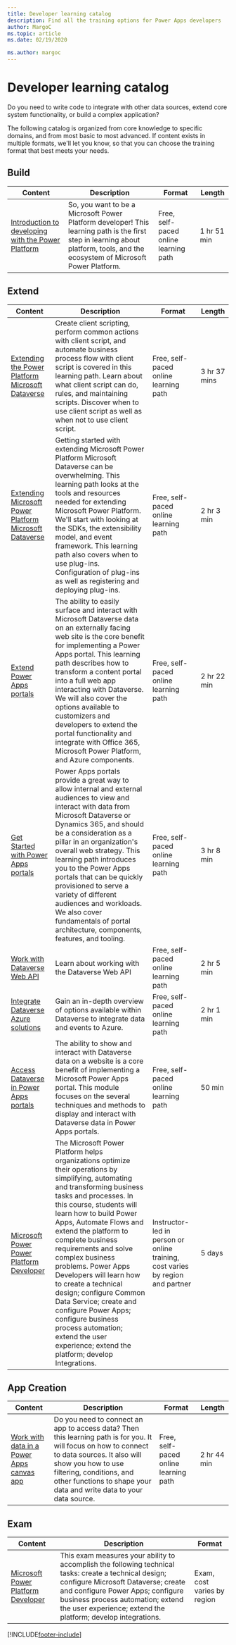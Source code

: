 ```yaml
---
title: Developer learning catalog
description: Find all the training options for Power Apps developers
author: MargoC
ms.topic: article
ms.date: 02/19/2020

ms.author: margoc
---
```


# Developer learning catalog

Do you need to write code to integrate with other data sources, extend core system functionality, or build a complex application?

The following catalog is organized from core knowledge to specific domains, and from most basic to most advanced. If content exists in multiple formats, we'll let you know, so that you can choose the training format that best meets your needs.

## Build<a name="build"></a>

| Content | Description | Format | Length |
|---------|-------------|--------|--------|
| [Introduction to developing with the Power Platform](/learn/paths/intro-developing-power-platform/) |So, you want to be a Microsoft Power Platform developer! This learning path is the first step in learning about platform, tools, and the ecosystem of Microsoft Power Platform.| Free, self-paced online learning path| 1 hr 51 min |

## Extend<a name="extend"></a>

| Content | Description | Format | Length |
|---------|-------------|--------|--------|
| [Extending the Power Platform Microsoft Dataverse](/learn/paths/extend-power-platform-model-driven-app/) | Create client scripting, perform common actions with client script, and automate business process flow with client script is covered in this learning path. Learn about what client script can do, rules, and maintaining scripts. Discover when to use client script as well as when not to use client script. | Free, self-paced online learning path | 3 hr 37 mins |
| [Extending Microsoft Power Platform Microsoft Dataverse](/learn/paths/extend-power-platform-common-data-service/) | Getting started with extending Microsoft Power Platform Microsoft Dataverse can be overwhelming. This learning path looks at the tools and resources needed for extending Microsoft Power Platform. We'll start with looking at the SDKs, the extensibility model, and event framework. This learning path also covers when to use plug-ins. Configuration of plug-ins as well as registering and deploying plug-ins. | Free, self-paced online learning path | 2 hr 3 min |
| [Extend Power Apps portals](/learn/paths/extend-dynamics-365-portals/) | The ability to easily surface and interact with Microsoft Dataverse data on an externally facing web site is the core benefit for implementing a Power Apps portal. This learning path describes how to transform a content portal into a full web app interacting with Dataverse. We will also cover the options available to customizers and developers to extend the portal functionality and integrate with Office 365, Microsoft Power Platform, and Azure components. | Free, self-paced online learning path | 2 hr 22 min |
| [Get Started with Power Apps portals](/learn/paths/work-with-portals-in-dynamics-365/) | Power Apps portals provide a great way to allow internal and external audiences to view and interact with data from Microsoft Dataverse or Dynamics 365, and should be a consideration as a pillar in an organization's overall web strategy. This learning path introduces you to the Power Apps portals that can be quickly provisioned to serve a variety of different audiences and workloads. We also cover fundamentals of portal architecture, components, features, and tooling. | Free, self-paced online learning path | 3 hr 8 min |
| [Work with Dataverse Web API](/learn/modules/common-data-service-web-api/) | Learn about working with the Dataverse Web API | Free, self-paced online learning path | 2 hr 5 min |
| [Integrate Dataverse Azure solutions](/learn/modules/integrate-common-data-service-azure-solutions/) | Gain an in-depth overview of options available within Dataverse to integrate data and events to Azure. | Free, self-paced online learning path | 2 hr 1 min |
| [Access Dataverse in Power Apps portals](/learn/modules/access-common-data-service-dynamics-365/) | The ability to show and interact with Dataverse data on a website is a core benefit of implementing a Microsoft Power Apps portal. This module focuses on the several techniques and methods to display and interact with Dataverse data in Power Apps portals.| Free, self-paced online learning path | 50 min |
| [Microsoft Power Power Platform Developer](/learn/certifications/courses/pl-400t00) | The Microsoft Power Platform helps organizations optimize their operations by simplifying, automating and transforming business tasks and processes. In this course, students will learn how to build Power Apps, Automate Flows and extend the platform to complete business requirements and solve complex business problems. Power Apps Developers will learn how to create a technical design; configure Common Data Service; create and configure Power Apps; configure business process automation; extend the user experience; extend the platform; develop Integrations.| Instructor-led in person or online training, cost varies by region and partner | 5 days |

## App Creation<a name="app creation"></a>

| Content | Description | Format | Length |
|---------|-------------|--------|--------|
| [Work with data in a Power Apps canvas app](/learn/paths/work-with-data-in-a-canvas-app/) | Do you need to connect an app to access data? Then this learning path is for you. It will focus on how to connect to data sources. It also will show you how to use filtering, conditions, and other functions to shape your data and write data to your data source. | Free, self-paced online learning path | 2 hr 44 min |

## Exam<a name="exam"></a>

| Content | Description | Format |
|---------|-------------|--------|
| [Microsoft Power Platform Developer](/learn/certifications/exams/pl-400) |This exam measures your ability to accomplish the following technical tasks: create a technical design; configure Microsoft Dataverse; create and configure Power Apps; configure business process automation; extend the user experience; extend the platform; develop integrations. | Exam, cost varies by region |

[!INCLUDE[footer-include](../includes/footer-banner.md)]
